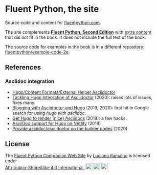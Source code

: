 # Fluent Python, the site

Source code and content for [fluentpython.com](https://fluentpython.com).

The site complements **[Fluent Python, Second Edition](https://learning.oreilly.com/library/view/fluent-python-2nd/9781492056348/)**
with [extra content](https://www.fluentpython.com/extra/) that did not fit in the book. It does not include the full text of the book.

The source code for examples in the book is in a different repository: [fluentpython/example-code-2e](https://github.com/fluentpython/example-code-2e).

## References


### Asciidoc integration

* [Hugo/Content Formats/External Helper Asciidoctor](https://gohugo.io/content-management/formats/#external-helper-asciidoctor)
* [Tackling Hugo Integration of Asciidoctor](https://blog.arkey.fr/2020/04/23/tackling-hugo-integration-of-asciidoctor/) (2020): raises lots of issues, fixes many.
* [Blogging with Asciidoctor and Hugo](https://foo-dogsquared.github.io/blog/posts/blogging-with-asciidoctor-and-hugo/) (2019, 2020): first hit in Google search for _using hugo with asciidoc_.
* [Get Hugo to render (nice) Asciidocs](https://blog.anoff.io/2019-02-17-hugo-render-asciidoc/) (2019): a few hacks.
* [AsciiDoc support for Hugo on Netlify](https://patrickpeeters.com/2019/09/asciidoc-support-for-hugo-on-netlify/) (2019)
* [Provide asciidoc/asciidoctor on the builder nodes](https://answers.netlify.com/t/provide-asciidoc-asciidoctor-on-the-builder-nodes/12133) (2020)


## License

 <p xmlns:cc="http://creativecommons.org/ns#" xmlns:dct="http://purl.org/dc/terms/">The <a property="dct:title" rel="cc:attributionURL" href="http://fluentpython.com">Fluent Python Companion Web Site</a> by <a rel="cc:attributionURL dct:creator" property="cc:attributionName" href="https://twitter.com/ramalhoorg">Luciano Ramalho</a> is licensed under<br><a href="http://creativecommons.org/licenses/by-sa/4.0/?ref=chooser-v1" target="_blank" rel="license noopener noreferrer" style="display:inline-block;">Attribution-ShareAlike 4.0 International <img style="height:22px!important;margin-left:3px;vertical-align:text-bottom;" src="https://mirrors.creativecommons.org/presskit/icons/cc.svg?ref=chooser-v1"><img style="height:22px!important;margin-left:3px;vertical-align:text-bottom;" src="https://mirrors.creativecommons.org/presskit/icons/by.svg?ref=chooser-v1"><img style="height:22px!important;margin-left:3px;vertical-align:text-bottom;" src="https://mirrors.creativecommons.org/presskit/icons/sa.svg?ref=chooser-v1"></a></p> 
